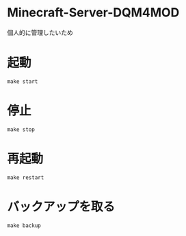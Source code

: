 # Minecraft-Server-DQM4MOD

個人的に管理したいため

# 起動

```
make start
```

# 停止

```
make stop
```

# 再起動

```
make restart
```

# バックアップを取る

```
make backup
```
